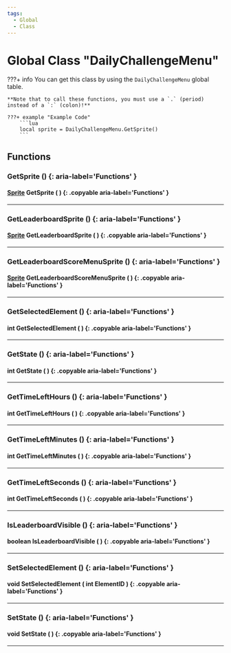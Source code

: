 ```yaml
---
tags:
  - Global
  - Class
---
```

# Global Class "DailyChallengeMenu"

???+ info
    You can get this class by using the `DailyChallengeMenu` global table.

    **Note that to call these functions, you must use a `.` (period) instead of a `:` (colon)!**
    
    ???+ example "Example Code"
        ```lua
        local sprite = DailyChallengeMenu.GetSprite()
        ```
     
## Functions

### GetSprite () {: aria-label='Functions' }
#### [Sprite](../Sprite.md) GetSprite ( ) {: .copyable aria-label='Functions' }

___
### GetLeaderboardSprite () {: aria-label='Functions' }
#### [Sprite](../Sprite.md) GetLeaderboardSprite ( ) {: .copyable aria-label='Functions' }

___
### GetLeaderboardScoreMenuSprite () {: aria-label='Functions' }
#### [Sprite](../Sprite.md) GetLeaderboardScoreMenuSprite ( ) {: .copyable aria-label='Functions' }

___
### GetSelectedElement () {: aria-label='Functions' }
#### int GetSelectedElement ( ) {: .copyable aria-label='Functions' }

___
### GetState () {: aria-label='Functions' }
#### int GetState ( ) {: .copyable aria-label='Functions' }

___
### GetTimeLeftHours () {: aria-label='Functions' }
#### int GetTimeLeftHours ( ) {: .copyable aria-label='Functions' }

___
### GetTimeLeftMinutes () {: aria-label='Functions' }
#### int GetTimeLeftMinutes ( ) {: .copyable aria-label='Functions' }

___
### GetTimeLeftSeconds () {: aria-label='Functions' }
#### int GetTimeLeftSeconds ( ) {: .copyable aria-label='Functions' }

___
### IsLeaderboardVisible () {: aria-label='Functions' }
#### boolean IsLeaderboardVisible ( ) {: .copyable aria-label='Functions' }

___
### SetSelectedElement () {: aria-label='Functions' }
#### void SetSelectedElement ( int ElementID ) {: .copyable aria-label='Functions' }

___
### SetState () {: aria-label='Functions' }
#### void SetState ( ) {: .copyable aria-label='Functions' }

___